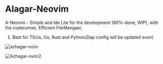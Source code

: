 # Alagar-Neovim

A-Neovim - Simple and Ide Lite for the development (60%-done, WIP), with the coderunner, Efficient FileMangaer,

1. Best for TS/Js, Go, Rust and Python(Dap config will be updated soon)

![azhagar-nvim](https://github.com/adidev-18/Alagar-Neovim/assets/119120825/59e9b165-f71a-4fb1-8b32-84d241f6d716)

![Azhagar-nvim2](https://github.com/adidev-18/Alagar-Neovim/assets/119120825/b143ed43-99ff-493a-a155-84dc02211811)
